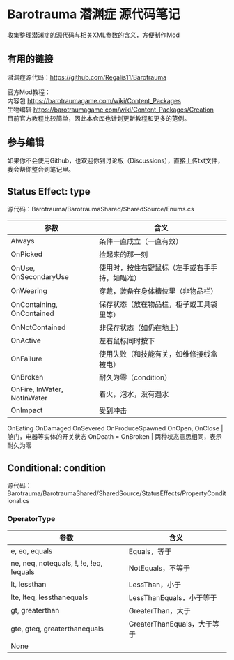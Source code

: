 # Barotrauma 潜渊症 源代码笔记
收集整理潜渊症的源代码与相关XML参数的含义，方便制作Mod

## 有用的链接
潜渊症源代码：https://github.com/Regalis11/Barotrauma  

官方Mod教程：  
内容包 https://barotraumagame.com/wiki/Content_Packages  
生物编辑 https://barotraumagame.com/wiki/Content_Packages/Creation  
目前官方教程比较简单，因此本仓库也计划更新教程和更多的范例。

## 参与编辑
如果你不会使用Github，也欢迎你到讨论版（Discussions），直接上传txt文件，我会帮你整合到笔记里。  

## Status Effect: type
源代码：Barotrauma/BarotraumaShared/SharedSource/Enums.cs  

参数|含义  
-|-  
Always | 条件一直成立（一直有效）  
OnPicked | 捡起来的那一刻  
OnUse, OnSecondaryUse | 使用时，按住右键鼠标（左手或右手手持，如瞄准）  
OnWearing | 穿戴，装备在身体槽位里（非物品栏）  
OnContaining, OnContained | 保存状态（放在物品栏，柜子或工具袋里等）  
OnNotContained | 非保存状态（如仍在地上）  
OnActive | 左右鼠标同时按下  
OnFailure | 使用失败（和技能有关，如维修接线盒被电）  
OnBroken | 耐久为零（condition）
OnFire, InWater, NotInWater | 着火，泡水，没有遇水  
OnImpact | 受到冲击  
OnEating 
OnDamaged 
OnSevered 
OnProduceSpawned 
OnOpen, OnClose | 舱门，电器等实体的开关状态
OnDeath = OnBroken | 两种状态意思相同，表示耐久为零

## Conditional: condition  
源代码：Barotrauma/BarotraumaShared/SharedSource/StatusEffects/PropertyConditional.cs  

### OperatorType
参数|含义  
-|-  
e, eq, equals | Equals，等于  
ne, neq, notequals, !, !e, !eq, !equals | NotEquals，不等于  
lt, lessthan | LessThan，小于
lte, lteq, lessthanequals | LessThanEquals，小于等于
gt, greaterthan| GreaterThan，大于
gte, gteq, greaterthanequals | GreaterThanEquals，大于等于
| None
